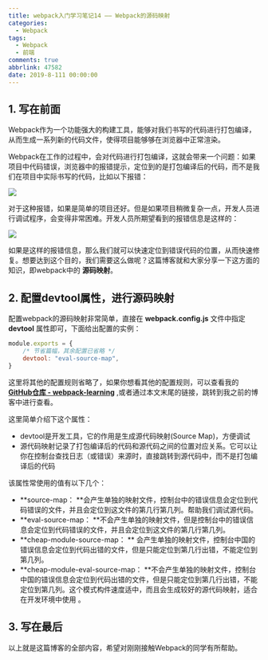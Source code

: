 ```yaml
---
title: webpack入门学习笔记14 —— Webpack的源码映射
categories:
  - Webpack
tags:
  - Webpack
  - 前端
comments: true
abbrlink: 47582
date: 2019-8-111 00:00:00
---
```


## 1. 写在前面

Webpack作为一个功能强大的构建工具，能够对我们书写的代码进行打包编译，从而生成一系列新的代码文件，使得项目能够够在浏览器中正常渲染。

Webpack在工作的过程中，会对代码进行打包编译，这就会带来一个问题：如果项目中代码错误，浏览器中的报错提示，定位到的是打包编译后的代码，而不是我们在项目中实际书写的代码，比如以下报错：

![](http://q1d2135zd.bkt.clouddn.com//webpack-14-01.png)

对于这种报错，如果是简单的项目还好。但是如果项目稍微复杂一点，开发人员进行调试程序，会变得非常困难。开发人员所期望看到的报错信息是这样的：

![](http://q1d2135zd.bkt.clouddn.com//webpack-14-02.png)

如果是这样的报错信息，那么我们就可以快速定位到错误代码的位置，从而快速修复。想要达到这个目的，我们需要这么做呢？这篇博客就和大家分享一下这方面的知识，即webpack中的 **源码映射**。

## 2. 配置devtool属性，进行源码映射

配置webpack的源码映射非常简单，直接在 **webpack.config.js** 文件中指定 **devtool** 属性即可，下面给出配置的实例：

```js
module.exports = {
    /* 节省篇幅，其余配置已省略 */
    devtool: "eval-source-map",
}
```

这里将其他的配置规则省略了，如果你想看其他的配置规则，可以查看我的 **[GitHub仓库 - webpack-learning](https://github.com/Fengzhen8023/webpack-learning )** ,或者通过本文末尾的链接，跳转到我之前的博客中进行查看。

这里简单介绍下这个属性：

- devtool是开发工具，它的作用是生成源代码映射(Source Map)，方便调试
- 源代码映射记录了打包编译后的代码和源代码之间的位置对应关系。它可以让你在控制台查找日志（或错误）来源时，直接跳转到源代码中，而不是打包编译后的代码 

该属性常使用的值有以下几个：

- **source-map： **会产生单独的映射文件，控制台中的错误信息会定位到代码错误的文件，并且会定位到这文件的第几行第几列。帮助我们调试源代码。
- **eval-source-map： **不会产生单独的映射文件，但是控制台中的错误信息会定位到代码错误的文件，并且会定位到这文件的第几行第几列。
- **cheap-module-source-map： ** 会产生单独的映射文件，控制台中国的错误信息会定位到代码出错的文件，但是只能定位到第几行出错，不能定位到第几列。
- **cheap-module-eval-source-map： **不会产生单独的映射文件，控制台中国的错误信息会定位到代码出错的文件，但是只能定位到第几行出错，不能定位到第几列。这个模式构件速度适中，而且会生成较好的源代码映射，适合在开发环境中使用 。

## 3. 写在最后

以上就是这篇博客的全部内容，希望对刚刚接触Webpack的同学有所帮助。